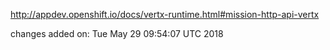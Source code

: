 http://appdev.openshift.io/docs/vertx-runtime.html#mission-http-api-vertx

 
 changes added on: Tue May 29 09:54:07 UTC 2018